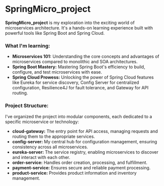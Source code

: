 # SpringMicro_project
**SpringMicro_project** is my exploration into the exciting world of microservices architecture. It's a hands-on learning experience built with powerful tools like Spring Boot and Spring Cloud.

### **What I'm learning:**
- **Microservices 101:** Understanding the core concepts and advantages of microservices compared to monolithic and SOA architectures.
- **Spring Boot Mastery:** Mastering Spring Boot's efficiency to build, configure, and test microservices with ease.
- **Spring Cloud Prowess:** Unlocking the power of Spring Cloud features like Eureka for service discovery, Config Server for centralized configuration, Resilience4J for fault tolerance, and Gateway for API routing.

### **Project Structure:**
I've organized the project into modular components, each dedicated to a specific microservice or technology:
- **cloud-gateway:** The entry point for API access, managing requests and routing them to the appropriate services.
- **config-server:** My central hub for configuration management, ensuring consistency across all microservices.
- **eureka-server:** The service registry, enabling microservices to discover and interact with each other.
- **order-service:** Handles order creation, processing, and fulfillment.
- **payment-service:** Ensures secure and reliable payment processing.
- **product-service:** Provides product information and inventory management.